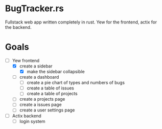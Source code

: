 # BugTracker.rs
Fullstack web app written completely in rust. Yew for the frontend, actix for the backend.

# Goals
- [ ] Yew frontend
	- [x] create a sidebar
		- [x] make the sidebar collapsible
	- [ ] create a dashboard
		- [ ] create a pie chart of types and numbers of bugs
		- [ ] create a table of issues
		- [ ] create a table of projects
	- [ ] create a projects page
	- [ ] create a issues page
	- [ ] create a user settings page

- [ ] Actix backend
	- [ ] login system
